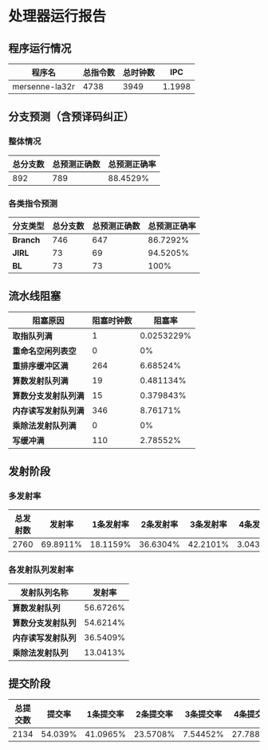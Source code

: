 # 处理器运行报告
## 程序运行情况
|程序名|总指令数|总时钟数|IPC|
|---|---|---|---|
|mersenne-la32r|4738|3949|1.1998|

## 分支预测（含预译码纠正）
### 整体情况
|总分支数|总预测正确数|总预测正确率|
|---|---|---|
|892|789|88.4529%|

### 各类指令预测
|分支类型|总分支数|总预测正确数|总预测正确率|
|---|---|---|---|
|**Branch**| 746 | 647 | 86.7292%|
|**JIRL**| 73 | 69 | 94.5205%|
|**BL**| 73 | 73 | 100%|

## 流水线阻塞
|阻塞原因|阻塞时钟数|阻塞率|
|---|---|---|
|**取指队列满**| 1 | 0.0253229%|
|**重命名空闲列表空**|0 | 0%|
|**重排序缓冲区满**|264 | 6.68524%|
|**算数发射队列满**|19 | 0.481134%|
|**算数分支发射队列满**|15 | 0.379843%|
|**内存读写发射队列满**|346 | 8.76171%|
|**乘除法发射队列满**|0 | 0%|
|**写缓冲满**|110 | 2.78552%|

## 发射阶段
### 多发射率
|总发射数|发射率|1条发射率|2条发射率|3条发射率|4条发射率|
|---|---|---|---|---|---|
|2760|69.8911%|18.1159%|36.6304%|42.2101%|3.04348%|

### 各发射队列发射率
|发射队列名称|发射率|
|---|---|
|**算数发射队列**|56.6726%|
|**算数分支发射队列**|54.6214%|
|**内存读写发射队列**|36.5409%|
|**乘除法发射队列**|13.0413%|

## 提交阶段
|总提交数|提交率|1条提交率|2条提交率|3条提交率|4条提交率|
|---|---|---|---|---|---|
|2134|54.039%|41.0965%|23.5708%|7.54452%|27.7882%|
